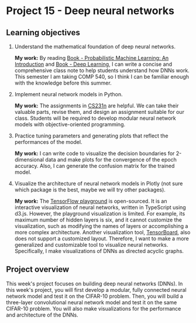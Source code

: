 # Project 15 - Deep neural networks

## Learning objectives

1. Understand the mathematical foundation of deep neural networks.

    **My work:** By reading [Book - Probabilistic Machine Learning: An Introduction](https://probml.github.io/pml-book/book1.html) and [Book - Deep Learning](https://www.deeplearningbook.org/), I can write a concise and comprehensive class note to help students understand how DNNs work. This semester I am taking COMP 540, so I think I can be familiar enough with the knowledge before this summer.

2. Implement neural network models in Python.

    **My work:** The assignments in [CS231n](http://cs231n.stanford.edu/) are helpful. We can take their valuable parts, revise them, and design an assignment suitable for our class. Students will be required to develop modular neural network models with objective-oriented programming. 

3. Practice tuning parameters and generating plots that reflect the performances of the model.

    **My work:** I can write code to visualize the decision boundaries for 2-dimensional data and make plots for the convergence of the epoch accuracy. Also, I can generate the confusion matrix for the trained model.

4. Visualize the architecture of neural network models in Plotly (not sure which package is the best, maybe we will try other packages).

    **My work:** The [TensorFlow playground](https://github.com/tensorflow/playground) is open-sourced. It is an interactive visualization of neural networks, written in TypeScript using d3.js. However, the playground visualization is limited. For example, its maximum number of hidden layers is six, and it cannot customize the visualization, such as modifying the names of layers or accomplishing a more complex architecture. Another visualization tool, [TensorBoard](https://www.tensorflow.org/tensorboard), also does not support a customized layout. Therefore, I want to make a more generalized and customizable tool to visualize neural networks. Specifically, I make visualizations of DNNs as directed acyclic graphs.

## Project overview

This week's project focuses on building deep neural networks (DNNs). In this week's project, you will first develop a modular, fully connected neural network model and test it on the CIFAR-10 problem. Then, you will build a three-layer convolutional neural network model and test it on the same CIFAR-10 problem. You will also make visualizations for the performance and architecture of the DNNs. 

